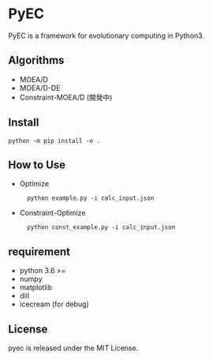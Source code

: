 # PyEC  

PyEC is a framework for evolutionary computing in Python3.  

## Algorithms

* MOEA/D
* MOEA/D-DE
* Constraint-MOEA/D (開発中)

## Install  

    python -m pip install -e .

## How to Use

* Optimize

        python example.py -i calc_input.json

* Constraint-Optimize

        python const_example.py -i calc_input.json

## requirement  

* python 3.6 >=
* numpy
* matplotlib
* dill
* icecream  (for debug)

## License  

pyec is released under the MIT License.  
